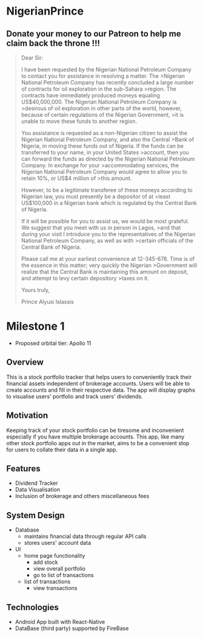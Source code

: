 # NigerianPrince

## Donate your money to our Patreon to help me claim back the throne !!!

>Dear Sir:
>
>I have been requested by the Nigerian National Petroleum Company to contact you for assistance in resolving a matter. The >Nigerian National Petroleum Company has recently concluded a large number of contracts for oil exploration in the sub-Sahara >region. The contracts have immediately produced moneys equaling US$40,000,000. The Nigerian National Petroleum Company is >desirous of oil exploration in other parts of the world, however, because of certain regulations of the Nigerian Government, >it is unable to move these funds to another region.
>
>You assistance is requested as a non-Nigerian citizen to assist the Nigerian National Petroleum Company, and also the Central >Bank of Nigeria, in moving these funds out of Nigeria. If the funds can be transferred to your name, in your United States >account, then you can forward the funds as directed by the Nigerian National Petroleum Company. In exchange for your >accommodating services, the Nigerian National Petroleum Company would agree to allow you to retain 10%, or US$4 million of >this amount.
>
>However, to be a legitimate transferee of these moneys according to Nigerian law, you must presently be a depositor of at >least US$100,000 in a Nigerian bank which is regulated by the Central Bank of Nigeria.
>
>If it will be possible for you to assist us, we would be most grateful. We suggest that you meet with us in person in Lagos, >and that during your visit I introduce you to the representatives of the Nigerian National Petroleum Company, as well as with >certain officials of the Central Bank of Nigeria.
>
>Please call me at your earliest convenience at 12-345-678. Time is of the essence in this matter; very quickly the Nigerian >Government will realize that the Central Bank is maintaining this amount on deposit, and attempt to levy certain depository >taxes on it.
>
>Yours truly,
>
>Prince Alyusi Islassis


# Milestone 1

- Proposed orbital tier: Apollo 11

## Overview
This is a stock portfolio tracker that helps users to conveniently track their financial assets independent of brokerage accounts.
Users will be able to create accounts and fill in their respective data.
The app will display graphs to visualise users' portfolio and track users' dividends.

## Motivation
Keeping track of your stock portfolio can be tiresome and inconvenient especially if you have multiple brokerage accounts.
This app, like many other stock portfolio apps out in the market, aims to be a convenient stop for users to collate their data in a single app.

## Features
- Dividend Tracker
- Data Visualisation
- Inclusion of brokerage and others miscellaneous fees

## System Design
- Database
  - maintains financial data through regular API calls
  - stores users' account data
- UI
  - home page functionality
    - add stock
    - view overall portfolio
    - go to list of transactions
  - list of transactions
    - view transactions

## Technologies
- Android App built with React-Native
- DataBase (third party) supported by FireBase
